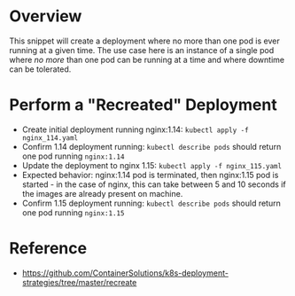 # Overview

This snippet will create a deployment where no more than one pod is ever running at a given time. The use case here is an instance of a single pod where _no more_ than one pod can be running at a time and where downtime can be tolerated.

# Perform a "Recreated" Deployment

- Create initial deployment running nginx:1.14: `kubectl apply -f nginx_114.yaml`
- Confirm 1.14 deployment running: `kubectl describe pods` should return one pod running `nginx:1.14`
- Update the deployment to nginx 1.15: `kubectl apply -f nginx_115.yaml`
- Expected behavior: nginx:1.14 pod is terminated, then nginx:1.15 pod is started - in the case of nginx, this can take between 5 and 10 seconds if the images are already present on machine.
- Confirm 1.15 deployment running: `kubectl describe pods` should return one pod running `nginx:1.15`

# Reference

- https://github.com/ContainerSolutions/k8s-deployment-strategies/tree/master/recreate
